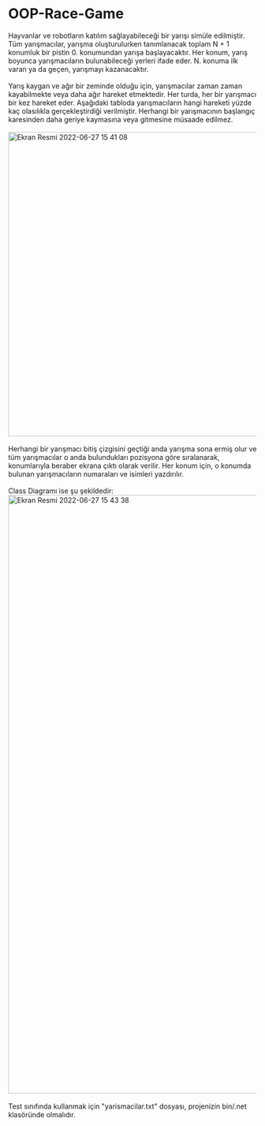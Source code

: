 # OOP-Race-Game

Hayvanlar ve robotların katılım sağlayabileceği bir yarışı simüle edilmiştir. Tüm yarışmacılar, yarışma oluşturulurken tanımlanacak toplam N + 1 konumluk bir pistin 0. konumundan yarışa başlayacaktır. Her konum, yarış boyunca yarışmacıların bulunabileceği yerleri ifade eder. N. konuma ilk varan ya da geçen, yarışmayı kazanacaktır.<br><br>
Yarış kaygan ve ağır bir zeminde olduğu için, yarışmacılar zaman zaman kayabilmekte veya daha ağır hareket etmektedir. Her turda, her bir yarışmacı bir kez hareket eder. Aşağıdaki tabloda yarışmacıların hangi hareketi yüzde kaç olasılıkla gerçekleştirdiği verilmiştir. Herhangi bir yarışmacının başlangıç karesinden daha geriye kaymasına veya gitmesine müsaade edilmez.<br><br>
<img width="617" alt="Ekran Resmi 2022-06-27 15 41 08" src="https://user-images.githubusercontent.com/78086858/175944150-b830fec0-aef6-42de-9804-29b6ef6ed67f.png"><br><br>
Herhangi bir yarışmacı bitiş çizgisini geçtiği anda yarışma sona ermiş olur ve tüm yarışmacılar o anda bulundukları pozisyona göre sıralanarak, konumlarıyla beraber ekrana çıktı olarak verilir. Her konum için, o konumda bulunan yarışmacıların numaraları ve isimleri yazdırılır.<br><br>
Class Diagramı ise şu şekildedir:
<br><img width="1214" alt="Ekran Resmi 2022-06-27 15 43 38" src="https://user-images.githubusercontent.com/78086858/175944572-2efee962-c499-4ff1-bf97-12cc4b24fc01.png">
<br><br>
Test sınıfında kullanmak için "yarismacilar.txt" dosyası, projenizin bin/.net<version> klasöründe olmalıdır.  
